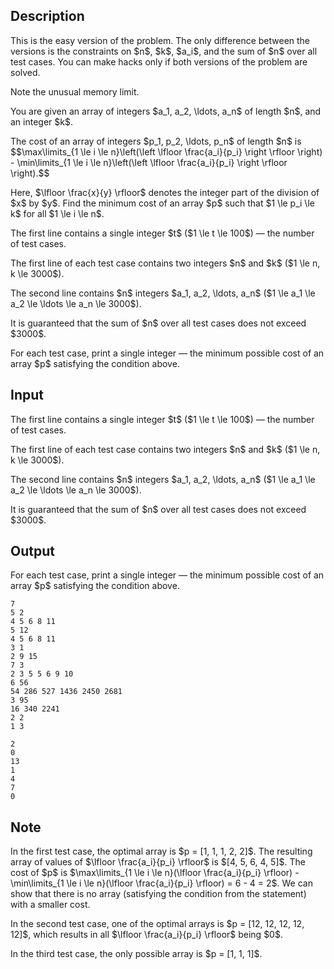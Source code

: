 ## Description

<div><p><span class="tex-font-style-it">This is the easy version of the problem. The only difference between the versions is the constraints on $n$, $k$, $a_i$, and the sum of $n$ over all test cases. You can make hacks only if both versions of the problem are solved.</span></p><p><span class="tex-font-style-bf">Note the unusual memory limit.</span></p><p>You are given an array of integers $a_1, a_2, \ldots, a_n$ of length $n$, and an integer $k$.</p><p>The <span class="tex-font-style-it">cost</span> of an array of integers $p_1, p_2, \ldots, p_n$ of length $n$ is $$\max\limits_{1 \le i \le n}\left(\left \lfloor \frac{a_i}{p_i} \right \rfloor \right) - \min\limits_{1 \le i \le n}\left(\left \lfloor \frac{a_i}{p_i} \right \rfloor \right).$$</p><p>Here, $\lfloor \frac{x}{y} \rfloor$ denotes the integer part of the division of $x$ by $y$. Find the minimum cost of an array $p$ such that $1 \le p_i \le k$ for all $1 \le i \le n$.</p></div><div class="input-specification"><p>The first line contains a single integer $t$ ($1 \le t \le 100$)&nbsp;— the number of test cases.</p><p>The first line of each test case contains two integers $n$ and $k$ ($1 \le n, k \le 3000$).</p><p>The second line contains $n$ integers $a_1, a_2, \ldots, a_n$ ($1 \le a_1 \le a_2 \le \ldots \le a_n \le 3000$).</p><p>It is guaranteed that the sum of $n$ over all test cases does not exceed $3000$.</p></div><div class="output-specification"><p>For each test case, print a single integer&nbsp;— the minimum possible cost of an array $p$ satisfying the condition above.</p></div>

## Input

<p>The first line contains a single integer $t$ ($1 \le t \le 100$)&nbsp;— the number of test cases.</p><p>The first line of each test case contains two integers $n$ and $k$ ($1 \le n, k \le 3000$).</p><p>The second line contains $n$ integers $a_1, a_2, \ldots, a_n$ ($1 \le a_1 \le a_2 \le \ldots \le a_n \le 3000$).</p><p>It is guaranteed that the sum of $n$ over all test cases does not exceed $3000$.</p>

## Output

<p>For each test case, print a single integer&nbsp;— the minimum possible cost of an array $p$ satisfying the condition above.</p>





```input1|2,3,6,7,10,11,14,15
7
5 2
4 5 6 8 11
5 12
4 5 6 8 11
3 1
2 9 15
7 3
2 3 5 5 6 9 10
6 56
54 286 527 1436 2450 2681
3 95
16 340 2241
2 2
1 3
```




```output1
2
0
13
1
4
7
0
```



## Note

<p>In the first test case, the optimal array is $p = [1, 1, 1, 2, 2]$. The resulting array of values of $\lfloor \frac{a_i}{p_i} \rfloor$ is $[4, 5, 6, 4, 5]$. The cost of $p$ is $\max\limits_{1 \le i \le n}(\lfloor \frac{a_i}{p_i} \rfloor) - \min\limits_{1 \le i \le n}(\lfloor \frac{a_i}{p_i} \rfloor) = 6 - 4 = 2$. We can show that there is no array (satisfying the condition from the statement) with a smaller cost.</p><p>In the second test case, one of the optimal arrays is $p = [12, 12, 12, 12, 12]$, which results in all $\lfloor \frac{a_i}{p_i} \rfloor$ being $0$.</p><p>In the third test case, the only possible array is $p = [1, 1, 1]$.</p>
